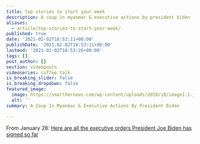 ```yaml
---
title: top stories to start your week
description: A coup in myanmar & executive actions by president biden
aliases:
  - article/top-stories-to-start-your-week/
published: true
date: '2021-02-02T18:53:11+00:00'
publishDate: '2021-02-02T18:53:11+00:00'
lastmod: '2021-02-02T18:53:26+00:00'
tags: []
post_author: []
section: videoposts
videoseries: coffee talk
is_breaking_slider: false
is_breaking_dropdown: false
featured_image:
  image: https://smarthernews.com/wp-content/uploads/2018/10/image1-1.jpeg
  alt: ''
summary: A Coup In Myanmar & Executive Actions By President Biden

---
```

From January 28: [Here are all the executive orders President Joe Biden has signed so far](\"https://www.usatoday.com/story/news/politics/2021/01/29/all-executive-orders-president-joe-biden-has-signed/4308740001/\")